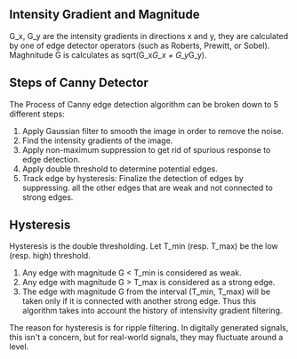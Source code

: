
## Intensity Gradient and Magnitude

G_x, G_y are the intensity gradients in directions x and y,
they are calculated by one of edge detector operators 
(such as Roberts, Prewitt, or Sobel). Maghnitude G is calculates 
as sqrt(G_x*G_x + G_y*G_y).

## Steps of Canny Detector

The Process of Canny edge detection algorithm can be broken down to 5 different steps:

1. Apply Gaussian filter to smooth the image in order to remove the noise.
2. Find the intensity gradients of the image.
3. Apply non-maximum suppression to get rid of spurious response to edge detection.
4. Apply double threshold to determine potential edges.
5. Track edge by hysteresis: Finalize the detection of edges by suppressing. 
   all the other edges that are weak and not connected to strong edges.
   
## Hysteresis

Hysteresis is the double thresholding. Let T_min (resp. T_max) be the low (resp. high)
threshold. 
1. Any edge with magnitude G < T_min is considered as weak.
2. Any edge with magnitude G > T_max is considered as a strong edge.
3. The edge with magnitude G from the interval (T_min, T_max) will be taken
   only if it is connected with another strong edge. Thus this algorithm 
   takes into account the history of intensivity gradient filtering.   
    
The reason for hysteresis is for ripple filtering. 
In digitally generated signals, this isn't a concern, but for real-world signals, 
they may fluctuate around a level.   
